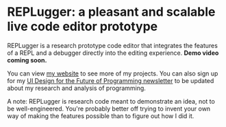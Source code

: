 REPLugger: a pleasant and scalable live code editor prototype
=============================================================

REPLugger is a research prototype code editor that integrates the features of a REPL and a debugger directly into the editing experience. **Demo video coming soon.**

You can view [my website](http://glench.com) to see more of my projects. You can also sign up for my [UI Design for the Future of Programming newsletter](https://tinyletter.com/Flowsheets) to be updated about my research and analysis of programming.

A note: REPLugger is research code meant to demonstrate an idea, not to be well-engineered. You're probably better off trying to invent your own way of making the features possible than to figure out how I did it.

